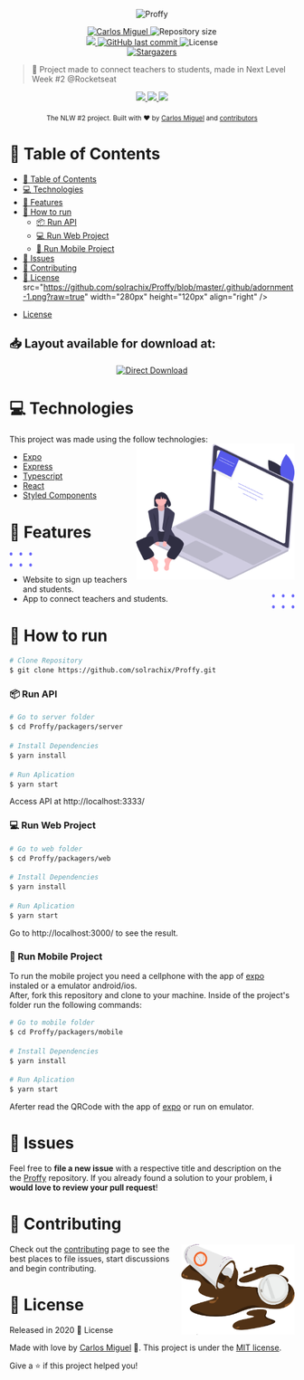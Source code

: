 <p align="center">
   <img src=""https://github.com/solrachix/proffy/blob/master/.github/logo.png?raw=true" alt="Proffy" width="280"/>
</p>

<p align="center">
   <a href="https://www.linkedin.com/in/carlos-miguel-380413197">
      <img alt="Carlos Miguel" src="https://img.shields.io/badge/-Carlos%20Miguel-5659EB?style=for-the-badge&logo=Linkedin&logoColor=white" />
   </a>
  <img alt="Repository size" src="https://img.shields.io/github/repo-size/solrachix/proffy?style=for-the-badge&label=Repo%20Size:&labelColor=5659EB&color=5659EB">
	<br />
  <a aria-label="Completed" href="https://nextlevelweek.com/episodios/omnistack/edicao/2">
    <img src="https://img.shields.io/badge/Proffy-NLW%202.0-5659EB?style=for-the-badge&labelColor=5659EB&logo=data:image/png;base64,iVBORw0KGgoAAAANSUhEUgAAABAAAAAQCAMAAAAoLQ9TAAAALVBMVEVHcExxWsF0XMJzXMJxWcFsUsD///9jRrzY0u6Xh9Gsn9n39fyMecy0qd2bjNJWBT0WAAAABHRSTlMA2Do606wF2QAAAGlJREFUGJVdj1cWwCAIBLEsRU3uf9xobDH8+GZwUYi8i6ucJwrxKE+7D0G9Q4vlYqtmCSjndr4CgCgzlyFgfKfKCVO0LrPKjmiqMxGXkJwNnXskqWG+1oSM+BSwD8f29YLNjvx/OQrn+g99oQSoNmt3PgAAAABJRU5ErkJggg=="></img>
  </a>
  <a href="https://github.com/solrachix/proffy/commits/master">
    <img alt="GitHub last commit" src="https://img.shields.io/github/last-commit/solrachix/proffy?style=for-the-badge&label=last commit:&labelColor=5659EB&color=5659EB">
  </a>
  <img alt="License" src="https://img.shields.io/badge/license-MIT-5659EB?style=for-the-badge&labelColor=5659EB&color=5659EB">
  <br />
  <a href="https://github.com/solrachix/proffy/stargazers">
    <img alt="Stargazers" src="https://img.shields.io/github/stars/solrachix/proffy?color=5659EB&logo=github">
  </a>
</p>

> :rocket: Project made to connect teachers to students, made in Next Level Week #2 @Rocketseat
>
<p align="center">
<a href="https://github.com/solrachix/Proffy/tree/master/packages/web">
	<img src="https://img.shields.io/badge/WEB-5659EB?logo=typescript&logoColor=47248F&label=Proffy&labelColor=5659EB&style=for-the-badge" />
</a>
<a href="https://github.com/solrachix/Proffy/tree/master/packages/server">
	<img src="https://img.shields.io/badge/BACKEND-F25040?logo=Node.js&logoColor=e52310&label=Proffy&labelColor=F25040&style=for-the-badge" />
</a>
<a href="https://github.com/solrachix/Proffy/tree/master/packages/mobile">
	<img src="https://img.shields.io/badge/MOBILE-494949?logo=react&logoColor=161616&label=Proffy&labelColor=494949&style=for-the-badge" />
</a>

</p>

<div align="center">
  <sub>The NLW #2 project. Built with ❤︎ by
    <a href="https://github.com/solrachix">Carlos Miguel</a> and
    <a href="https://github.com/solrachix/Proffy/graphs/contributors">
      contributors
    </a>
  </sub>
</div>

# :pushpin: Table of Contents

- [:pushpin: Table of Contents](#pushpin-table-of-contents)
- [:computer: Technologies](#computer-technologies)
- [:rocket: Features](#rocket-features)
- [:construction_worker: How to run](#construction_worker-how-to-run)
    - [📦 Run API](#-run-api)
    - [💻 Run Web Project](#-run-web-project)
    - [📱 Run Mobile Project](#-run-mobile-project)
- [:bug: Issues](#bug-issues)
- [:tada: Contributing](#tada-contributing)
- [:closed_book: License](#closed_book-license)
	src="https://github.com/solrachix/Proffy/blob/master/.github/adornment-1.png?raw=true"
	width="280px"
	height="120px"
	align="right"
/>
* [License](#closed_book-license)

<h2 align="left"> 📥 Layout available for download at: </h2>
<p align="center">
    <a title="Download .fig Mobile" href="https://github.com/solrachix/Proffy/raw/master/.github/Prototyping.fig">
        <img alt="Direct Download" src="https://img.shields.io/badge/Download Prototyping-black?style=flat-square&logo=figma&logoColor=ff8f7c&color=F25040" width="215px"/>
    </a>
</p>

# :computer: Technologies
This project was made using the follow technologies:
 <img
	src="https://github.com/solrachix/Proffy/blob/master/.github/adornment-2.png?raw=true"
	width="280px"
	height="240px"
	align="right"
/>
* [Expo](https://expo.io/)
* [Express](https://expressjs.com/)
* [Typescript](https://www.typescriptlang.org/)
* [React](https://reactjs.org/)
* [Styled Components](https://styled-components.com/)


# :rocket: Features
 <img
	src="https://github.com/solrachix/Proffy/blob/master/.github/bolinhas-3.png?raw=true"
	width="40px"
	height="26px"
	align="center"
/>
* Website to sign up teachers and students.
* App to connect teachers and students.
 <img
	src="https://github.com/solrachix/Proffy/blob/master/.github/bolinhas-3.png?raw=true"
	width="40px"
	height="26px"
	align="right"
/>
# :construction_worker: How to run
```bash
# Clone Repository
$ git clone https://github.com/solrachix/Proffy.git
```
### 📦 Run API

```bash
# Go to server folder
$ cd Proffy/packagers/server

# Install Dependencies
$ yarn install

# Run Aplication
$ yarn start
```
Access API at http://localhost:3333/

### 💻 Run Web Project

```bash
# Go to web folder
$ cd Proffy/packagers/web

# Install Dependencies
$ yarn install

# Run Aplication
$ yarn start
```
Go to http://localhost:3000/ to see the result.

### 📱 Run Mobile Project

To run the mobile project you need a cellphone with the app of [expo](https://play.google.com/store/apps/details?id=host.exp.exponent) instaled or a emulator android/ios.
<br />
After, fork this repository and clone to your machine. Inside of the project's folder run the following commands:

```bash
# Go to mobile folder
$ cd Proffy/packagers/mobile

# Install Dependencies
$ yarn install

# Run Aplication
$ yarn start
```
Aferter read the QRCode with the app of [expo](https://play.google.com/store/apps/details?id=host.exp.exponent) or run on emulator.


# :bug: Issues

Feel free to **file a new issue** with a respective title and description on the the [Proffy](https://github.com/sorachix/Proffy/issues) repository. If you already found a solution to your problem, **i would love to review your pull request**!

# :tada: Contributing
<img
	src="https://github.com/solrachix/Proffy/blob/master/.github/adornment-5.png?raw=true"
	width="200px"
	height="160px"
	align="right"
/>
Check out the [contributing](./CONTRIBUTING.md) page to see the best places to file issues, start discussions and begin contributing.

# :closed_book: License

Released in 2020 :closed_book: License

Made with love by [Carlos Miguel](https://github.com/solrachix) 🚀.
This project is under the [MIT license](./LICENSE).


Give a ⭐️ if this project helped you!
